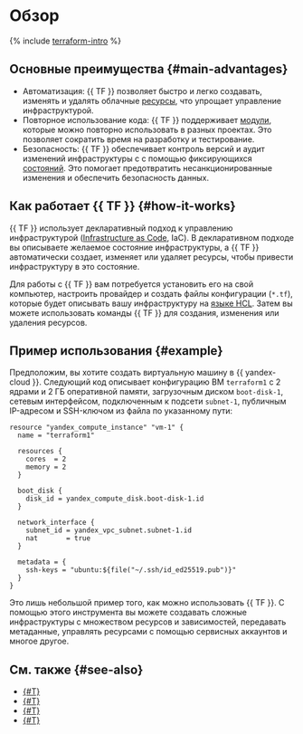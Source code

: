 # Обзор

{% include [terraform-intro](../../_includes/terraform-intro.md) %}

## Основные преимущества {#main-advantages}

* Автоматизация: {{ TF }} позволяет быстро и легко создавать, изменять и удалять облачные [ресурсы](resources.md), что упрощает управление инфраструктурой.
* Повторное использование кода: {{ TF }} поддерживает [модули](modules.md), которые можно повторно использовать в разных проектах. Это позволяет сократить время на разработку и тестирование.
* Безопасность: {{ TF }} обеспечивает контроль версий и аудит изменений инфраструктуры c с помощью фиксирующихся [состояний](states.md). Это помогает предотвратить несанкционированные изменения и обеспечить безопасность данных.

## Как работает {{ TF }} {#how-it-works}

{{ TF }} использует декларативный подход к управлению инфраструктурой ([Infrastructure as Code](https://en.wikipedia.org/wiki/Infrastructure_as_code), IaC). В декларативном подходе вы описываете желаемое состояние инфраструктуры, а {{ TF }} автоматически создает, изменяет или удаляет ресурсы, чтобы привести инфраструктуру в это состояние.

Для работы с {{ TF }} вам потребуется установить его на свой компьютер, настроить провайдер и создать файлы конфигурации (`*.tf`), которые будет описывать вашу инфраструктуру на [языке HCL](https://github.com/hashicorp/hcl/blob/main/hclsyntax/spec.md). Затем вы можете использовать команды {{ TF }} для создания, изменения или удаления ресурсов.

## Пример использования {#example}

Предположим, вы хотите создать виртуальную машину в {{ yandex-cloud }}. Следующий код описывает конфигурацию ВМ `terraform1` с 2 ядрами и 2 ГБ оперативной памяти, загрузочным диском `boot-disk-1`, сетевым интерфейсом, подключенным к подсети `subnet-1`, публичным IP-адресом и SSH-ключом из файла по указанному пути:

```
resource "yandex_compute_instance" "vm-1" {
  name = "terraform1"

  resources {
    cores  = 2
    memory = 2
  }

  boot_disk {
    disk_id = yandex_compute_disk.boot-disk-1.id
  }

  network_interface {
    subnet_id = yandex_vpc_subnet.subnet-1.id
    nat       = true
  }

  metadata = {
    ssh-keys = "ubuntu:${file("~/.ssh/id_ed25519.pub")}"
  }
}
```

Это лишь небольшой пример того, как можно использовать {{ TF }}. С помощью этого инструмента вы можете создавать сложные инфраструктуры с множеством ресурсов и зависимостей, передавать метаданные, управлять ресурсами с помощью сервисных аккаунтов и многое другое.

## См. также {#see-also}

* [{#T}](providers.md)
* [{#T}](resources.md)
* [{#T}](states.md)
* [{#T}](data-sources.md)